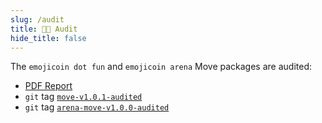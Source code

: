 ```yaml
---
slug: /audit
title: 🧑‍💻 Audit
hide_title: false
---
```


The `emojicoin dot fun` and `emojicoin arena` Move packages are audited:

- [PDF Report]
- `git` tag [`move-v1.0.1-audited`]
- `git` tag [`arena-move-v1.0.0-audited`]

[pdf report]: https://econia-labs.notion.site/emojicoin-dot-fun-audit-8806ffea2b594c8e846ce3d32e5630b9
[`arena-move-v1.0.0-audited`]: https://github.com/econia-labs/emojicoin-dot-fun/releases/tag/arena-move-v1.0.0-audited
[`move-v1.0.1-audited`]: https://github.com/econia-labs/emojicoin-dot-fun/releases/tag/move-v1.0.1-audited
